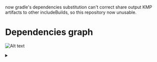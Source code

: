 now gradle's dependencies substitution can't correct share output KMP artifacts to other
 includeBuilds, so this repository now unusable. 

# Dependencies graph
![Alt text](https://g.gravizo.com/source/custom_mark10?https%3A%2F%2Fraw.githubusercontent.com%2Ficerockdev%2Fmoko%2Fmaster%2FREADME.md)
<details> 
<summary></summary>
custom_mark10
digraph MOKO {
    graphics [label="moko-graphics"];
    parcelize [label="moko-parcelize"];
    resources [label="moko-resources"];
    mvvm [label="moko-mvvm"];
    units [label="moko-units",rank=0];
    unitsBasic [label="moko-units-basic"];
    fields [label="moko-fields"];
    permissions [label="moko-permissions"];
    media [label="moko-media"];
    geo [label="moko-geo"];
    errors [label="moko-errors"];
    paging [label="moko-paging"];
    network [label="moko-network"];
    maps [label="moko-maps"];
    mapsGoogle [label="moko-maps-google"];
    mapsMapbox [label="moko-maps-mapbox"];
    tensorflow [label="moko-tensorflow"];
    
    ranksep=1;
    
    {rank=same; graphics; parcelize; units; network; permissions}
    {rank=same; resources; media; geo}
    {rank=same; mvvm; tensorflow; unitsBasic; maps}
    {rank=same; errors; paging; fields; mapsMapbox; mapsGoogle}
    
    resources -> graphics;
    resources -> parcelize;
    
    mvvm -> resources;
    
    unitsBasic -> units;
    unitsBasic -> resources;
    unitsBasic -> graphics;
    
    fields -> mvvm;
    fields -> resources;
    
    media -> permissions;
    geo -> permissions;
    
    errors -> mvvm;
    errors -> resources;
    
    paging -> mvvm;
    
    maps -> geo;
    maps -> resources;
    maps -> graphics;
    
    mapsGoogle -> maps;
    mapsMapbox -> maps;
    
    tensorflow -> resources;
}
custom_mark10
</details>
